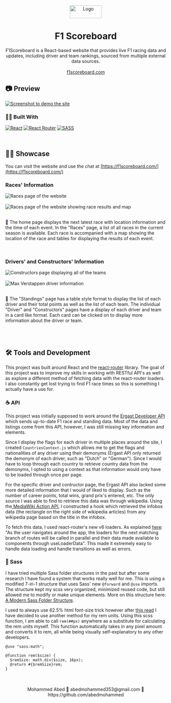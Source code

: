 <a name="readme-top"></a>

<!-- PROJECT LOGO -->
<br />
<div align="center">
  <a href="https://github.com/abedmohammed/f1scoreboard">
    <img src="https://github.com/abedmohammed/f1scoreboard/blob/main/src/assets/images/f1logo.png" alt="Logo" width="100" height="40">
  </a>

<h1 align="center">F1 Scoreboard</h1>

  <p align="center">
    F1Scoreboard is a React-based website that provides live F1 racing data and updates, including driver and team rankings, sourced from multiple external data sources.
    <br />
    <br />
    <a href="https://f1scoreboard.com/">f1scoreboard.com</a>
  </p>
</div>


<!-- Preview -->
## 📷 Preview
[<img src="https://github.com/abedmohammed/f1scoreboard/assets/72363970/4c06c454-419a-492b-90e1-15ef0b804e9a" alt="Screenshot to demo the site">](https://f1scoreboard.com/)

### 👩‍💻 Built With

[![React](https://img.shields.io/badge/react-%2320232a.svg?style=for-the-badge&logo=react&logoColor=%2361DAFB)](https://react.dev/)
[![React Router](https://img.shields.io/badge/React_Router-CA4245?style=for-the-badge&logo=react-router&logoColor=white)](https://reactrouter.com/en/main)
[![SASS](https://img.shields.io/badge/SASS-hotpink.svg?style=for-the-badge&logo=SASS&logoColor=white)](https://sass-lang.com/)

<br />

<!-- Showcase -->
## 👨‍🏫 Showcase

You can visit the website and use the chat at [https://f1scoreboard.com/](https://f1scoreboard.com/)

### Races' Information

<img align="center" src="https://github.com/abedmohammed/f1scoreboard/assets/72363970/7e3abddb-9d02-4e05-90f8-b58e31ed4062" alt="Races page of the website">

<br />

<br />

<img align="center" src="https://github.com/abedmohammed/f1scoreboard/assets/72363970/56aa9738-7f11-4d8c-9e55-d6e54ba5c623" alt="Races page of the website showing race results and map">

<br />

<br />

🔴 The home page displays the next latest race with location information and the time of each event. In the "Races" page, a list of all races in the current season is available. Each race is accompanied with a map showing the location of the race and tables for displaying the results of each event.

<br />

### Drivers' and Constructors' Information

<img align="center" src="https://github.com/abedmohammed/f1scoreboard/assets/72363970/eae7b13b-eff6-4b3c-b8a0-ef019d9d5f46" alt="Constructors page displaying all of the teams">

<br />

<br />

<img align="center" src="https://github.com/abedmohammed/f1scoreboard/assets/72363970/483c0bf4-bfd1-4b9f-ab52-073c9d5922a9" alt="Max Verstappen driver information">

<br />

<br />

🔴 The "Standings" page has a table style format to display the list of each driver and their total points as well as the list of each team. The individual "Driver" and "Constructors" pages have a display of each driver and team in a card like format. Each card can be clicked on to display more information about the driver or team.

<br />

<br />

<!-- ACKNOWLEDGMENTS -->
## 🛠 Tools and Development

This project was built around React and the [react-router](https://reactrouter.com/en/main) library. The goal of this project was to improve my skills in working with RESTful API's as well as explore a different method of fetching data with the react-router loaders. I also constantly get lost trying to find F1 race times so this is something I actually have a use for. 

### ☕ API

This project was initially supposed to work around the [Ergast Developer API](http://ergast.com/mrd/) which sends up-to-date F1 race and standing data. Most of the data and listings come from this API, however, I was still missing key information and elements.

Since I display the flags for each driver in multiple places around the site, I created `CountriesContext.js` which allows me to get the flags and nationalities of any driver using their demonyms (Ergast API only returned the demonym of each driver, such as "Dutch" or "German"). Since I would have to loop through each country to retrieve country data from the demonyms, I opted to using a context as that information would only have to be loaded through once per page.

For the specific driver and contructor page, the Ergast API also lacked some more detailed information that I would of liked to display. Such as the number of career points, total wins, grand prix's entered, etc. The only source I was able to find to retrieve this data was through wikipedia. Using the[ MediaWiki Action API](https://www.mediawiki.org/wiki/API:Main_page), I constructed a hook which retrieved the infobox data (the rectangle on the right side of wikipedia articles) from any wikipedia page based on the title in the infobox. 

To fetch this data, I used react-router's new v6 loaders. As explained [here](https://reactrouter.com/en/main/route/loader): "As the user navigates around the app, the loaders for the next matching branch of routes will be called in parallel and their data made available to components through useLoaderData". This made it extremely easy to handle data loading and handle transitions as well as errors.

### 💅 Sass

I have tried multiple Sass folder structures in the past but after some research I have found a system that works really well for me. This is using a modified 7-in-1 structure that uses Sass' new `@forward` and `@use` imports. The structure kept my scss very organized, minimized reused code, but still allowed me to modify or make unique elements. More on this structure here: [A Modern Sass Folder Structure](https://dev.to/dostonnabotov/a-modern-sass-folder-structure-330f).

I used to always use 62.5% html font-size trick however after [this read](https://fedmentor.dev/posts/rem-html-font-size-hack/) I have decided to use another method for my rem units. Using this scss function, I am able to call `rem(##px)` anywhere as a substitute for calculating the rem units myself. This function automatically takes in any pixel amount and converts it to rem, all while being visually self-explanatory to any other developers.

```
@use "sass:math";

@function rem($size) {
  $remSize: math.div($size, 16px);
  @return #{$remSize}rem;
}
```

<br />
<br />

<div align="center">
  Mohammed Abed 💠 abedmohammed353@gmail.com 💠 https://github.com/abedmohammed
</div>
